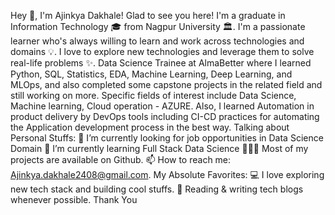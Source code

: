 Hey 👋, I'm Ajinkya Dakhale!  Glad to see you here!  I'm a graduate in Information Technology 🎓 from Nagpur University 🏛. I'm a passionate learner who's always willing to learn and work across technologies and domains 💡. I love to explore new technologies and leverage them to solve real-life problems ✨.  Data Science Trainee at AlmaBetter where I learned Python, SQL, Statistics, EDA, Machine Learning, Deep Learning, and MLOps, and also completed some capstone projects in the related field and still working on more.  Specific fields of interest include Data Science, Machine learning, Cloud operation - AZURE. Also, I learned Automation in product delivery by DevOps tools including CI-CD practices for automating the Application development process in the best way.  Talking about Personal Stuffs:  🔭 I’m currently looking for job opportunities in Data Science Domain  🌱 I’m currently learning Full Stack Data Science  👨🏻‍💻 Most of my projects are available on Github.  📫 How to reach me: Ajinkya.dakhale2408@gmail.com.  My Absolute Favorites:  💻 I love exploring new tech stack and building cool stuffs.  📰 Reading & writing tech blogs whenever possible. Thank You
